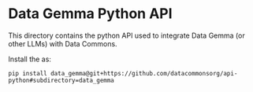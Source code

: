 # Data Gemma Python API

This directory contains the python API used to integrate Data Gemma (or other
LLMs) with Data Commons.

Install the as:

```
pip install data_gemma@git+https://github.com/datacommonsorg/api-python#subdirectory=data_gemma
```
